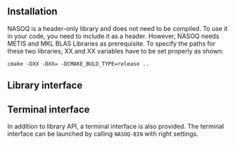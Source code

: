 ## Installation
NASOQ is a header-only library and does not need to be compiled. To use it in your code, you need to include it as a header. However, NASOQ needs METIS and MKL BLAS Libraries as prerequisite. To specify the paths for these two libraries, XX and XX variables have to be set properly as shown:
```
cmake -DXX -DXX= -DCMAKE_BULD_TYPE=release .. 
```

## Library interface



## Terminal interface
In addition to library API, a terminal interface is also provided. The terminal interface can be launched by calling ```NASOQ-BIN``` with right settings. 